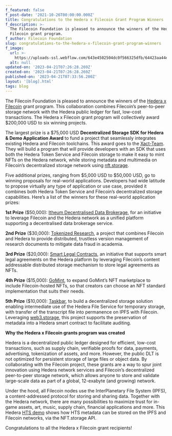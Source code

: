 ```yaml
---
f_featured: false
f_post-date: '2021-10-26T00:00:00.000Z'
title: Congratulations to the Hedera x Filecoin Grant Program Winners
f_description: >-
  The Filecoin Foundation is pleased to announce the winners of the Hedera x
  Filecoin grant program. 
f_author: Filecoin Foundation
slug: congratulations-to-the-hedera-x-filecoin-grant-program-winners
f_image:
  url: >-
    https://uploads-ssl.webflow.com/643e4502504dc0f566325dfb/64423aa44e4c6826a3f40982_0-3uh8nohy2qqafnfv.png
  alt: null
updated-on: '2023-04-21T07:26:28.269Z'
created-on: '2023-04-21T07:26:28.269Z'
published-on: '2023-04-21T07:33:56.200Z'
layout: '[blog].html'
tags: blog
---
```


The Filecoin Foundation is pleased to announce the winners of the [Hedera x Filecoin](https://github.com/filecoin-project/devgrants/blob/master/rfps/hedera-and-filecoin.md) grant program. This collaboration combines Filecoin’s peer-to-peer storage network with the Hedera public ledger for fast, low-cost transactions. The Hedera x Filecoin grant program will collectively award $200,000 USD to six winning projects.

The largest prize is a $75,000 USD **Decentralized Storage SDK for Hedera & Demo Application Award** to fund a project that seamlessly integrates existing Hedera and Filecoin toolchains. This award goes to the [Xact-Team](https://github.com/bhed/devgrants/blob/master/rfp-proposals/rfp-proposal-nft-sdk-hedera.md). They will build a program that will provide developers with an SDK that uses both the Hedera Token Service and Filecoin storage to make it easy to mint NFTs on the Hedera network, while storing metadata and multimedia on Filecoin’s decentralized storage network using [nft.storage](https://nft.storage/).

Five additional prizes, ranging from $5,000 USD to $50,000 USD, go to winning proposals for real-world applications. Developers had wide latitude to propose virtually any type of application or use case, provided it combines both Hedera Token Service and Filecoin’s decentralized storage capabilities. Here’s a list of the winners for these real-world application prizes:

**1st Prize** ($50,000): [Itheum Decentralised Data Brokerage](https://github.com/Itheum/devgrants/blob/master/rfp-proposals/rfp-proposal-itheum-decentralised-data-brokerage-service.md), for an initiative to leverage Filecoin and the Hedera network as a unified platform supporting a decentralised data brokerage service.

**2nd Prize** ($30,000): [Tokenized Research](https://github.com/dabhunt/devgrants/blob/opengrant-template/.github/ISSUE_TEMPLATE/opengrant.md), a project that combines Filecoin and Hedera to provide distributed, trustless version management of research documents to mitigate data fraud in academia.

**3rd Prize** ($20,000): [Smart Legal Contracts](https://github.com/niallroche/devgrants/blob/master/rfp-proposal-smart-legal-contracts.md), an initiative that supports smart legal agreements on the Hedera platform by leveraging Filecoin’s content addressable distributed storage mechanism to store legal agreements as NFTs.

**4th Prize** ($15,000): [GoMint](https://drive.google.com/file/d/1afzN6WyQUtHHpqsKF7BBgc2SU89PqHHB/view?usp=sharing), to expand GoMint’s NFT marketplace to include Filecoin-hosted NFTs, so that creators can choose an NFT standard implementation that suits their needs.

**5th Prize** ($10,000): [Taskbar](https://github.com/victorholo/devgrants/blob/master/rfp-proposals/rfp-proposal-taskbar.md), to build a decentralized storage solution enabling intermediate use of the Hedera File Service for temporary storage, with transfer of the transcript file into permanence on IPFS with Filecoin. Leveraging [web3.storage](https://web3.storage/), this project supports the preservation of metadata into a Hedera smart contract to facilitate auditing.

**Why the Hedera x Filecoin grants program was created**

Hedera is a decentralized public ledger designed for efficient, low-cost transactions, such as supply chain, verifiable proofs for data, payments, advertising, tokenization of assets, and more. However, the public DLT is not optimized for persistent storage of large files or object data. By collaborating with the Filecoin project, these grants are a way to spur joint innovation using Hedera network services and Filecoin’s decentralized peer-to-peer storage network, which allows anyone to store and validate large-scale data as part of a global, 12-exabyte (and growing) network.

Under the hood, all Filecoin nodes use the InterPlanetary File System (IPFS), a content-addressed protocol for storing and sharing data. Together with the Hedera network, there are many possibilities to maximize trust for in-game assets, art, music, supply chain, financial applications and more. This Hedera [HTS demo](https://github.com/hashgraph/hedera-hts-demo/) shows how HTS metadata can be stored on the IPFS and Filecoin networks, via the NFT.storage API.

Congratulations to all the Hedera x Filecoin grant recipients!
